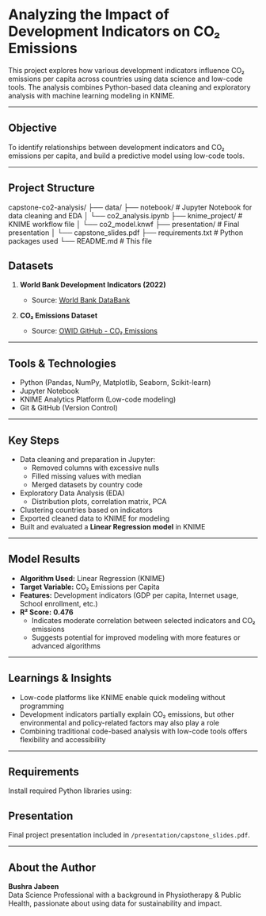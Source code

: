 # Analyzing the Impact of Development Indicators on CO₂ Emissions

This project explores how various development indicators influence CO₂ emissions per capita across countries using data science and low-code tools. The analysis combines Python-based data cleaning and exploratory analysis with machine learning modeling in KNIME.

---

## Objective

To identify relationships between development indicators and CO₂ emissions per capita, and build a predictive model using low-code tools.

---

## Project Structure
capstone-co2-analysis/
├── data/ 
├── notebook/ # Jupyter Notebook for data cleaning and EDA
│ └── co2_analysis.ipynb
├── knime_project/ # KNIME workflow file
│ └── co2_model.knwf
├── presentation/ # Final presentation
│ └── capstone_slides.pdf
├── requirements.txt # Python packages used
└── README.md # This file

## Datasets

1. **World Bank Development Indicators (2022)**  
   - Source: [World Bank DataBank](https://databank.worldbank.org/source/world-development-indicators)
   
2. **CO₂ Emissions Dataset**  
   - Source: [OWID GitHub - CO₂ Emissions](https://github.com/owid/co2-data)

---

## Tools & Technologies

- Python (Pandas, NumPy, Matplotlib, Seaborn, Scikit-learn)
- Jupyter Notebook
- KNIME Analytics Platform (Low-code modeling)
- Git & GitHub (Version Control)

---

## Key Steps

- Data cleaning and preparation in Jupyter:
  - Removed columns with excessive nulls
  - Filled missing values with median
  - Merged datasets by country code
- Exploratory Data Analysis (EDA)
  - Distribution plots, correlation matrix, PCA
- Clustering countries based on indicators
- Exported cleaned data to KNIME for modeling
- Built and evaluated a **Linear Regression model** in KNIME

---

## Model Results

- **Algorithm Used:** Linear Regression (KNIME)
- **Target Variable:** CO₂ Emissions per Capita
- **Features:** Development indicators (GDP per capita, Internet usage, School enrollment, etc.)
- **R² Score:** **0.476**
  - Indicates moderate correlation between selected indicators and CO₂ emissions
  - Suggests potential for improved modeling with more features or advanced algorithms

---

## Learnings & Insights

- Low-code platforms like KNIME enable quick modeling without programming
- Development indicators partially explain CO₂ emissions, but other environmental and policy-related factors may also play a role
- Combining traditional code-based analysis with low-code tools offers flexibility and accessibility

---

## Requirements

Install required Python libraries using:
## Presentation

Final project presentation included in `/presentation/capstone_slides.pdf`.

---

## About the Author

**Bushra Jabeen**  
Data Science Professional with a background in Physiotherapy & Public Health, passionate about using data for sustainability and impact.  


